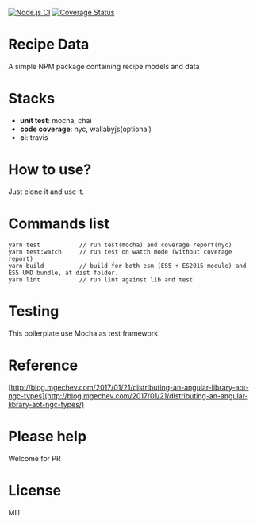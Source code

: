 [![Node.js CI](https://github.com/olivercaine/typescript-library-boilerplate/actions/workflows/node.js.yml/badge.svg)](https://github.com/olivercaine/typescript-library-boilerplate/actions/workflows/node.js.yml)
[![Coverage Status](https://coveralls.io/repos/github/goldenbearkin/typescript-library-boilerplate/badge.svg?branch=master)](https://coveralls.io/github/goldenbearkin/typescript-library-boilerplate?branch=master)

# Recipe Data

A simple NPM package containing recipe models and data

# Stacks
- **unit test**: mocha, chai
- **code coverage**: nyc, wallabyjs(optional)
- **ci**: travis

# How to use?

Just clone it and use it.

# Commands list
````
yarn test           // run test(mocha) and coverage report(nyc)
yarn test:watch     // run test on watch mode (without coverage report)
yarn build          // build for both esm (ES5 + ES2015 module) and ES5 UMD bundle, at dist folder.
yarn lint           // run lint against lib and test
````

# Testing

This boilerplate use Mocha as test framework.

# Reference
[http://blog.mgechev.com/2017/01/21/distributing-an-angular-library-aot-ngc-types](http://blog.mgechev.com/2017/01/21/distributing-an-angular-library-aot-ngc-types/)

# Please help

Welcome for PR

# License

MIT